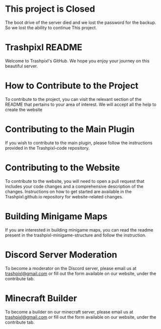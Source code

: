 # This project is Closed
The boot drive of the server died and we lost the password for the backup. So we lost the ability to continue This project.

# Trashpixl README

Welcome to Trashpixl's GitHub. We hope you enjoy your journey on this beautiful server.

# How to Contribute to the Project

To contribute to the project, you can visit the relevant section of the README that pertains to your area of interest. We will accept all the help to create the website

# Contributing to the Main Plugin
If you wish to contribute to the main plugin, please follow the instructions provided in the Trashpixl-code repository.

# Contributing to the Website
To contribute to the website, you will need to open a pull request that includes your code changes and a comprehensive description of the changes. Instructions on how to get started are available in the Trashpixl.github.io repository for website-related changes.

# Building Minigame Maps
If you are interested in building minigame maps, you can read the readme present in the trashpixl-minigame-structure and follow the instruction.

# Discord Server Moderation
To become a moderator on the Discord server, please email us at trashpixl@gmail.com or fill out the form available on our website, under the contribute tab.

# Minecraft Builder
To become a builder on our minecraft server, please email us at trashpixl@gmail.com or fill out the form available on our website, under the contribute tab.

